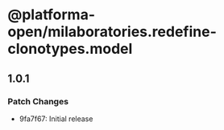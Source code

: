 # @platforma-open/milaboratories.redefine-clonotypes.model

## 1.0.1

### Patch Changes

- 9fa7f67: Initial release
